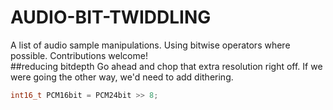 # AUDIO-BIT-TWIDDLING
A list of audio sample manipulations. Using bitwise operators where possible. Contributions welcome!  
##reducing bitdepth
Go ahead and chop that extra resolution right off. If we were going the other way, we'd need to add dithering.
```c
int16_t PCM16bit = PCM24bit >> 8;
```
